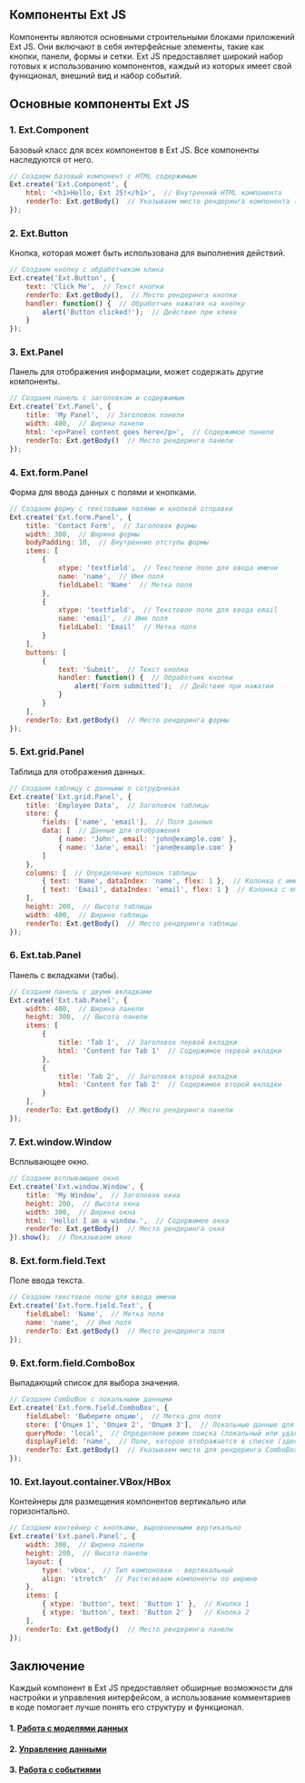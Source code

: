 ## Компоненты Ext JS

Компоненты являются основными строительными блоками приложений Ext JS. Они включают в себя интерфейсные элементы, такие как кнопки, панели, формы и сетки. Ext JS предоставляет широкий набор готовых к использованию компонентов, каждый из которых имеет свой функционал, внешний вид и набор событий.

## Основные компоненты Ext JS

### 1. Ext.Component

Базовый класс для всех компонентов в Ext JS. Все компоненты наследуются от него.

```javascript
// Создаем базовый компонент с HTML содержимым
Ext.create('Ext.Component', {
    html: '<h1>Hello, Ext JS!</h1>',  // Внутренний HTML компонента
    renderTo: Ext.getBody()  // Указываем место рендеринга компонента (в тело документа)
});
```

### 2. Ext.Button

Кнопка, которая может быть использована для выполнения действий.

```javascript
// Создаем кнопку с обработчиком клика
Ext.create('Ext.Button', {
    text: 'Click Me',  // Текст кнопки
    renderTo: Ext.getBody(),  // Место рендеринга кнопки
    handler: function() {  // Обработчик нажатия на кнопку
        alert('Button clicked!');  // Действие при клике
    }
});
```

### 3. Ext.Panel

Панель для отображения информации, может содержать другие компоненты.

```javascript
// Создаем панель с заголовком и содержимым
Ext.create('Ext.Panel', {
    title: 'My Panel',  // Заголовок панели
    width: 400,  // Ширина панели
    html: '<p>Panel content goes here</p>',  // Содержимое панели
    renderTo: Ext.getBody()  // Место рендеринга панели
});
```

### 4. Ext.form.Panel

Форма для ввода данных с полями и кнопками.

```javascript
// Создаем форму с текстовыми полями и кнопкой отправки
Ext.create('Ext.form.Panel', {
    title: 'Contact Form',  // Заголовок формы
    width: 300,  // Ширина формы
    bodyPadding: 10,  // Внутренние отступы формы
    items: [
        {
            xtype: 'textfield',  // Текстовое поле для ввода имени
            name: 'name',  // Имя поля
            fieldLabel: 'Name'  // Метка поля
        },
        {
            xtype: 'textfield',  // Текстовое поле для ввода email
            name: 'email',  // Имя поля
            fieldLabel: 'Email'  // Метка поля
        }
    ],
    buttons: [
        {
            text: 'Submit',  // Текст кнопки
            handler: function() {  // Обработчик кнопки
                alert('Form submitted');  // Действие при нажатии
            }
        }
    ],
    renderTo: Ext.getBody()  // Место рендеринга формы
});
```

### 5. Ext.grid.Panel

Таблица для отображения данных.

```javascript
// Создаем таблицу с данными о сотрудниках
Ext.create('Ext.grid.Panel', {
    title: 'Employee Data',  // Заголовок таблицы
    store: {
        fields: ['name', 'email'],  // Поля данных
        data: [  // Данные для отображения
            { name: 'John', email: 'john@example.com' },
            { name: 'Jane', email: 'jane@example.com' }
        ]
    },
    columns: [  // Определение колонок таблицы
        { text: 'Name', dataIndex: 'name', flex: 1 },  // Колонка с именем
        { text: 'Email', dataIndex: 'email', flex: 1 }  // Колонка с email
    ],
    height: 200,  // Высота таблицы
    width: 400,  // Ширина таблицы
    renderTo: Ext.getBody()  // Место рендеринга таблицы
});
```

### 6. Ext.tab.Panel

Панель с вкладками (табы).

```javascript
// Создаем панель с двумя вкладками
Ext.create('Ext.tab.Panel', {
    width: 400,  // Ширина панели
    height: 300,  // Высота панели
    items: [
        {
            title: 'Tab 1',  // Заголовок первой вкладки
            html: 'Content for Tab 1'  // Содержимое первой вкладки
        },
        {
            title: 'Tab 2',  // Заголовок второй вкладки
            html: 'Content for Tab 2'  // Содержимое второй вкладки
        }
    ],
    renderTo: Ext.getBody()  // Место рендеринга панели
});
```

### 7. Ext.window.Window

Всплывающее окно.

```javascript
// Создаем всплывающее окно
Ext.create('Ext.window.Window', {
    title: 'My Window',  // Заголовок окна
    height: 200,  // Высота окна
    width: 300,  // Ширина окна
    html: 'Hello! I am a window.',  // Содержимое окна
    renderTo: Ext.getBody()  // Место рендеринга окна
}).show();  // Показываем окно
```

### 8. Ext.form.field.Text

Поле ввода текста.

```javascript
// Создаем текстовое поле для ввода имени
Ext.create('Ext.form.field.Text', {
    fieldLabel: 'Name',  // Метка поля
    name: 'name',  // Имя поля
    renderTo: Ext.getBody()  // Место рендеринга поля
});
```

### 9. Ext.form.field.ComboBox

Выпадающий список для выбора значения.

```javascript
// Создаем ComboBox с локальными данными
Ext.create('Ext.form.field.ComboBox', {
    fieldLabel: 'Выберите опцию',  // Метка для поля
    store: ['Опция 1', 'Опция 2', 'Опция 3'],  // Локальные данные для выпадающего списка
    queryMode: 'local',  // Определяем режим поиска (локальный или удаленный)
    displayField: 'name',  // Поле, которое отображается в списке (здесь строка)
    renderTo: Ext.getBody()  // Указываем место для рендеринга ComboBox
});
```

### 10. Ext.layout.container.VBox/HBox

Контейнеры для размещения компонентов вертикально или горизонтально.

```javascript
// Создаем контейнер с кнопками, выровненными вертикально
Ext.create('Ext.panel.Panel', {
    width: 300,  // Ширина панели
    height: 200,  // Высота панели
    layout: {
        type: 'vbox',  // Тип компоновки - вертикальный
        align: 'stretch'  // Растягиваем компоненты по ширине
    },
    items: [
        { xtype: 'button', text: 'Button 1' },  // Кнопка 1
        { xtype: 'button', text: 'Button 2' }   // Кнопка 2
    ],
    renderTo: Ext.getBody()  // Место рендеринга панели
});
```

## Заключение
Каждый компонент в Ext JS предоставляет обширные возможности для настройки и управления интерфейсом, а использование комментариев в коде помогает лучше понять его структуру и функционал.

#### 1. [Работа с моделями данных](./ExtJS/model.md)
#### 2. [Управление данными](./ExtJS/store.md)
#### 3. [Работа с событиями](./ExtJS/events.md)